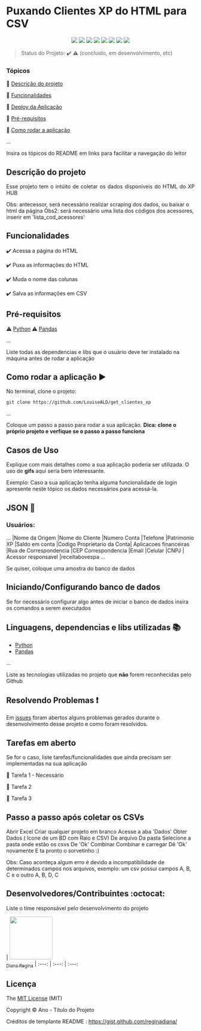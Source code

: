 <h1>Puxando Clientes XP do HTML para CSV </h1> 

<p align="center">
  <img src="https://img.shields.io/static/v1?label=react&message=framework&color=blue&style=for-the-badge&logo=REACT"/>
  <img src="https://img.shields.io/static/v1?label=Netlify&message=deploy&color=blue&style=for-the-badge&logo=netlify"/>
  <img src="http://img.shields.io/static/v1?label=License&message=MIT&color=green&style=for-the-badge"/>
  <img src="http://img.shields.io/static/v1?label=Ruby&message=2.6.3&color=red&style=for-the-badge&logo=ruby"/>
  <img src="http://img.shields.io/static/v1?label=Ruby%20On%20Rails%20&message=6.0.2.2&color=red&style=for-the-badge&logo=ruby"/>
  <img src="http://img.shields.io/static/v1?label=TESTES&message=%3E100&color=GREEN&style=for-the-badge"/>
   <img src="http://img.shields.io/static/v1?label=STATUS&message=EM%20DESENVOLVIMENTO&color=RED&style=for-the-badge"/>
   <img src="http://img.shields.io/static/v1?label=STATUS&message=CONCLUIDO&color=GREEN&style=for-the-badge"/>
</p>

> Status do Projeto: :heavy_check_mark: :warning: (concluido, em desenvolvimento, etc)

### Tópicos 

:small_blue_diamond: [Descrição do projeto](#descrição-do-projeto)

:small_blue_diamond: [Funcionalidades](#funcionalidades)

:small_blue_diamond: [Deploy da Aplicação](#deploy-da-aplicação-dash)

:small_blue_diamond: [Pré-requisitos](#pré-requisitos)

:small_blue_diamond: [Como rodar a aplicação](#como-rodar-a-aplicação-arrow_forward)

... 

Insira os tópicos do README em links para facilitar a navegação do leitor

## Descrição do projeto 

<p align="justify">
  Esse projeto tem o intúito de coletar os dados disponíveis do HTML do XP HUB

  Obs: antecessor, será necessário realizar scraping dos dados, ou baixar o html da página
  Obs2: será necessário uma lista dos códigos dos acessores, inserir em 'lista_cod_acessores'
</p>

## Funcionalidades

:heavy_check_mark: Acessa a página do HTML 

:heavy_check_mark: Puxa as informações do HTML

:heavy_check_mark: Muda o nome das colunas

:heavy_check_mark: Salva as informações em CSV



## Pré-requisitos

:warning: [Python](https://nodejs.org/en/download/)
:warning: [Pandas](https://nodejs.org/en/download/)

...

Liste todas as dependencias e libs que o usuário deve ter instalado na máquina antes de rodar a aplicação 

## Como rodar a aplicação :arrow_forward:

No terminal, clone o projeto: 

```
git clone https://github.com/LouiseALD/get_clientes_xp
```

... 

Coloque um passo a passo para rodar a sua aplicação. **Dica: clone o próprio projeto e verfique se o passo a passo funciona**

## Casos de Uso

Explique com mais detalhes como a sua aplicação poderia ser utilizada. O uso de **gifs** aqui seria bem interessante. 

Exemplo: Caso a sua aplicação tenha alguma funcionalidade de login apresente neste tópico os dados necessários para acessá-la.

## JSON :floppy_disk:

### Usuários: 

... 
|Nome da Origem	|Nome do Cliente	|Numero Conta	|Telefone	|Patrimonio XP	|Saldo em conta	|Codigo Proprietario da Conta|	Aplicacoes financeiras	|Rua de Correspondencia	|CEP Correspondencia	|Email	|Celular	|CNPJ	| Acessor responsavel	|receitabovespa
... 

Se quiser, coloque uma amostra do banco de dados 

## Iniciando/Configurando banco de dados

Se for necessário configurar algo antes de iniciar o banco de dados insira os comandos a serem executados 

## Linguagens, dependencias e libs utilizadas :books:

- [Python](https://github.com/python)
- [Pandas](https://github.com/pandas-dev)

...

Liste as tecnologias utilizadas no projeto que **não** forem reconhecidas pelo Github 

## Resolvendo Problemas :exclamation:

Em [issues]() foram abertos alguns problemas gerados durante o desenvolvimento desse projeto e como foram resolvidos. 

## Tarefas em aberto

Se for o caso, liste tarefas/funcionalidades que ainda precisam ser implementadas na sua aplicação

:memo: Tarefa 1 - Necessário 

:memo: Tarefa 2 

:memo: Tarefa 3 

## Passo a passo após coletar os CSVs

Abrir Excel
Criar qualquer projeto em branco
Acesse a aba 'Dados'
Obter Dados ( Icone de um BD com Raio e CSV)
De arquivo
Da pasta
Selecione a pasta onde estão os csvs
De 'Ok'
Combinar
Combinar e carregar
Dê 'Ok' novamente
E ta pronto o sorvetinho  :)

Obs: Caso aconteça algum erro é devido a incompatibilidade de determinados campos nos arquivos, exemplo: um csv possui campos A, B, C e o outro A, B, D, C



## Desenvolvedores/Contribuintes :octocat:

Liste o time responsável pelo desenvolvimento do projeto

| [<img src="https://avatars2.githubusercontent.com/u/46378210?s=400&u=071f7791bb03f8e102d835bdb9c2f0d3d24e8a34&v=4" width=115><br><sub>Diana Regina</sub>](https://github.com/LouiseALD) 
| :---: | :---: | :---: 

## Licença 

The [MIT License]() (MIT)

Copyright :copyright: Ano - Titulo do Projeto

Créditos de templante README : https://gist.github.com/reginadiana/